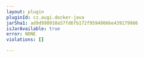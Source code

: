 ```yaml
---
layout: plugin
pluginId: cz.augi.docker-java
jarSha1: ad9d990910a57fd6fb172f95949066e439179986
isJarAvailable: true
error: NONE
violations: []

---
```

